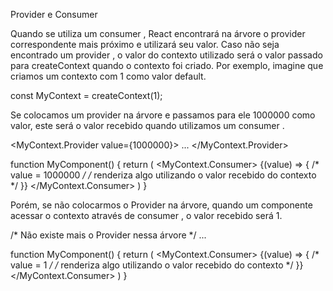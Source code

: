 Provider e Consumer

Quando se utiliza um consumer , React encontrará na árvore o provider correspondente mais próximo e utilizará seu valor. Caso não seja encontrado um provider , o valor do contexto utilizado será o valor passado para createContext quando o contexto foi criado.
Por exemplo, imagine que criamos um contexto com 1 como valor default.

const MyContext = createContext(1);

Se colocamos um provider na árvore e passamos para ele 1000000 como valor, este será o valor recebido quando utilizamos um consumer .

<MyContext.Provider value={1000000}>
  <MyComponent>
    <MyOtherComponent>
      ...
    </MyOtherComponent>
  <MyComponent>
</MyContext.Provider>

function MyComponent() {
  return (
    <MyContext.Consumer>
      {(value) => { /* value = 1000000 */
        /* renderiza algo utilizando o valor recebido do contexto */
      }}
    </MyContext.Consumer>
  )
}

Porém, se não colocarmos o Provider na árvore, quando um componente acessar o contexto através de consumer , o valor recebido será 1.


/* Não existe mais o Provider nessa árvore */
<MyComponent>
  <MyOtherComponent>
    ...
  </MyOtherComponent>
<MyComponent>

function MyComponent() {
  return (
    <MyContext.Consumer>
      {(value) => { /* value = 1 */
        /* renderiza algo utilizando o valor recebido do contexto */
      }}
    </MyContext.Consumer>
  )
}